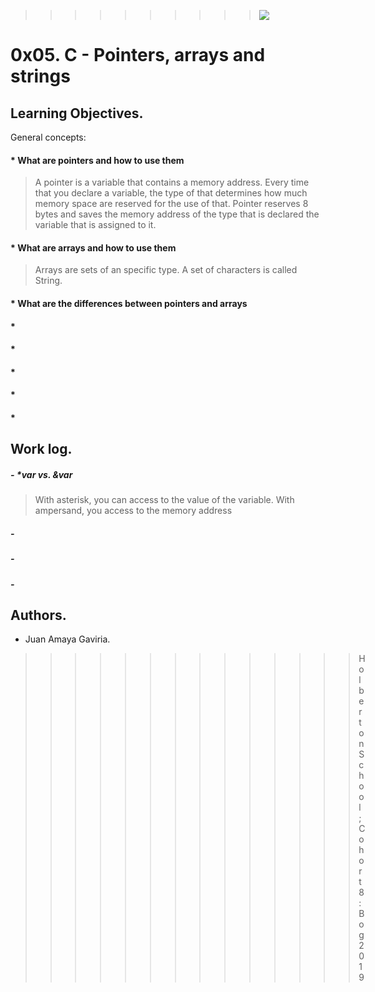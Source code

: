 >>>>>>>>>><img src="https://camo.githubusercontent.com/c5d27ff0111c29e03f64bc98ffd377b21d294db6/68747470733a2f2f7777772e686f6c626572746f6e7363686f6f6c2e636f6d2f686f6c626572746f6e2d6c6f676f2d747769747465722d636172642e706e67">

# 0x05. C - Pointers, arrays and strings

## Learning Objectives.
General concepts:

#### * What are pointers and how to use them
>A pointer is a variable that contains a memory address. Every time that you declare a variable, the type of that determines how much memory space are reserved for the use of that. Pointer reserves 8 bytes and saves the memory address of the type that is declared the variable that is assigned to it.

#### * What are arrays and how to use them
> Arrays are sets of an specific type. A set of characters is called String.

#### * What are the differences between pointers and arrays
> 

#### * 
> 

#### * 
> 

#### * 
> 

#### * 
> 

#### * 
> 


## Work log.

##### - *var vs. &var
>With asterisk, you can access to the value of the variable. With ampersand, you access to the memory address

##### - 
> 

##### - 
> 

##### - 
> 

## Authors.
* Juan Amaya Gaviria.

>>>>>>>>>>>>>>Holberton School; Cohort 8: Bog 2019